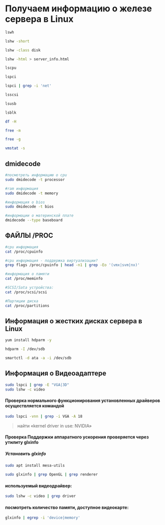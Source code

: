 # Получаем информацию о железе сервера в Linux

```bash
lswh

lshw -short

lshw -class disk

lshw -html > server_info.html

lscpu

lspci

lspci | grep -i 'net'

lsscsi

lsusb

lsblk

df -H

free -m

free -g

vmstat -s
```

## dmidecode

```bash
#посмотреть информацию о cpu  
sudo dmidecode -t processor

#ram информация  
sudo dmidecode -t memory  

#информация о bios  
sudo dmidecode -t bios

#информации о материнской плате
dmidecode --type baseboard
```

## ФАЙЛЫ /PROC

```bash
#cpu информация  
cat /proc/cpuinfo

#cpu информация - поддержка виртуализации?
grep flags /proc/cpuinfo | head -n1 | grep -Eo '(vmx|svm|nx)'

#информация о памяти  
cat /proc/meminfo

#SCSI/Sata устройства:  
cat /proc/scsi/scsi

#Партиции диска
cat /proc/partitions
```

## Информация о жестких дисках сервера в Linux

```bash
yum install hdparm -y

hdparm -I /dev/sdb

smartctl -d ata -a -i /dev/sdb
```

## Информация о Видеоадаптере

```bash
sudo lspci | grep -E "VGA|3D"
sudo lshw -c video
```

#### Проверка нормального функционирования установленных драйверов осуществляется командой
```bash
sudo lspci -vnn | grep -i VGA -A 18
```
> найти «kernel driver in use: NVIDIA»


#### Проверка Поддержки аппаратного ускорения проверяется через утилиту glxinfo
##### Установить glxinfo
```bash
sudo apt install mesa-utils
```
```bash
sudo glxinfo | grep OpenGL | grep renderer
```

#### используемый видеодрайвер:
```bash
sudo lshw -c video | grep driver
```

#### посмотреть количество памяти, доступное видеокарте:
```bash
glxinfo | egrep -i 'device|memory'
```
